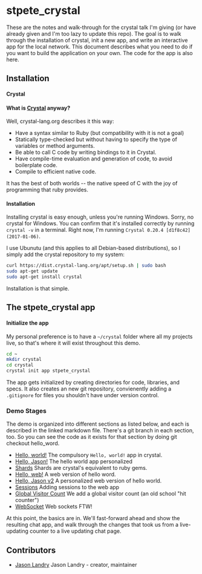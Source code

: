 # stpete_crystal

These are the notes and walk-through for the crystal talk I'm giving 
(or have already given and I'm too lazy to update this repo).  The goal is
to walk through the installation of crystal, init a new app, and write an
interactive app for the local network.  This document describes
what you need to do if you want to build the application on your own.  The 
code for the app is also here.

## Installation

#### Crystal

#### What is [Crystal](https://crystal-lang.org/docs/installation/) anyway?

Well, crystal-lang.org describes it this way:
* Have a syntax similar to Ruby (but compatibility with it is not a goal)
* Statically type-checked but without having to specify the type of variables or method arguments.
* Be able to call C code by writing bindings to it in Crystal.
* Have compile-time evaluation and generation of code, to avoid boilerplate code.
* Compile to efficient native code.

It has the best of both worlds -- the native speed of C with the joy of programming that 
ruby provides.

#### Installation

Installing crystal is easy enough, unless you're running Windows.  Sorry, 
no crystal for Windows.  You can confirm that it's installed correctly by running `crystal -v` 
in a terminal.  Right now, I'm running `Crystal 0.20.4 [d1f8c42] (2017-01-06)`.

I use Ubunutu (and this applies to all Debian-based distributions), so I simply add the 
crystal repository to my system:

```bash
curl https://dist.crystal-lang.org/apt/setup.sh | sudo bash
sudo apt-get update
sudo apt-get install crystal
```
Installation is that simple.


## The stpete_crystal app
#### Initialize the app
My personal preference is to have a `~/crystal` folder where all my projects live, so that's
where it will exist throughout this demo.


```bash
cd ~
mkdir crystal
cd crystal
crystal init app stpete_crystal
```

The app gets initialized by creating directories for code, libraries, and specs.  It also creates
an new git repository, convienently adding a `.gitignore` for files you shouldn't have under
version control.

### Demo Stages

The demo is organized into different sections as listed below, and each is described in the linked
markdown file.  There's a git branch in each section, too.  So you can see the code as it 
exists for that section by doing git checkout hello_word.

* [Hello, world!](hello_world.md) The compulsory `Hello, world!` app in crystal.
* [Hello, Jason!](hello_jason.md) The hello world app personalized
* [Shards](shards.md) Shards are crystal's equivalent to ruby gems.
* [Hello, web!](hello_web.md) A web version of hello word.
* [Hello, Jason v2](hello_web_jason.md) A personalized web version of hello world.
* [Sessions](web_session.md) Adding sessions to the web app
* [Global Visitor Count](global_visits.md) We add a global visitor count (an old school "hit counter")
* [WebSocket](websocket.md) Web sockets FTW!


At this point, the basics are in.  We'll fast-forward ahead and show the 
resulting chat app, and walk through the changes that took us from a live-updating
counter to a live updating chat page.

## Contributors

- [Jason Landry](https://github.com/jasonl99) Jason Landry - creator, maintainer
